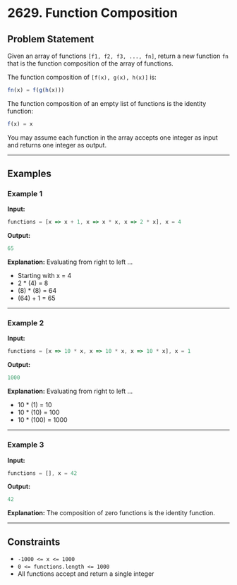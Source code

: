 
# 2629. Function Composition

## Problem Statement

Given an array of functions `[f1, f2, f3, ..., fn]`, return a new function `fn` that is the function composition of the array of functions.

The function composition of `[f(x), g(x), h(x)]` is:

```js
fn(x) = f(g(h(x)))
```

The function composition of an empty list of functions is the identity function:

```js
f(x) = x
```

You may assume each function in the array accepts one integer as input and returns one integer as output.

---

## Examples

### Example 1

**Input:**

```js
functions = [x => x + 1, x => x * x, x => 2 * x], x = 4
```
**Output:**

```js
65
```
**Explanation:**
Evaluating from right to left ...
- Starting with x = 4
- 2 * (4) = 8
- (8) * (8) = 64
- (64) + 1 = 65

---

### Example 2

**Input:**

```js
functions = [x => 10 * x, x => 10 * x, x => 10 * x], x = 1
```
**Output:**

```js
1000
```
**Explanation:**
Evaluating from right to left ...
- 10 * (1) = 10
- 10 * (10) = 100
- 10 * (100) = 1000

---

### Example 3

**Input:**

```js
functions = [], x = 42
```
**Output:**

```js
42
```
**Explanation:**
The composition of zero functions is the identity function.

---

## Constraints

- `-1000 <= x <= 1000`
- `0 <= functions.length <= 1000`
- All functions accept and return a single integer